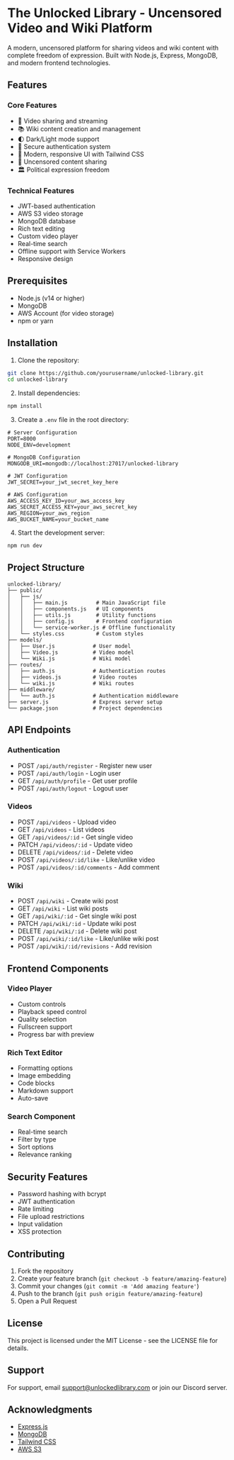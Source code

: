 # The Unlocked Library - Uncensored Video and Wiki Platform

A modern, uncensored platform for sharing videos and wiki content with complete freedom of expression. Built with Node.js, Express, MongoDB, and modern frontend technologies.

## Features

### Core Features
- 🎥 Video sharing and streaming
- 📚 Wiki content creation and management
- 🌓 Dark/Light mode support
- 🔐 Secure authentication system
- 🎨 Modern, responsive UI with Tailwind CSS
- 💭 Uncensored content sharing
- 🏛️ Political expression freedom

### Technical Features
- JWT-based authentication
- AWS S3 video storage
- MongoDB database
- Rich text editing
- Custom video player
- Real-time search
- Offline support with Service Workers
- Responsive design

## Prerequisites

- Node.js (v14 or higher)
- MongoDB
- AWS Account (for video storage)
- npm or yarn

## Installation

1. Clone the repository:
```bash
git clone https://github.com/yourusername/unlocked-library.git
cd unlocked-library
```

2. Install dependencies:
```bash
npm install
```

3. Create a `.env` file in the root directory:
```env
# Server Configuration
PORT=8000
NODE_ENV=development

# MongoDB Configuration
MONGODB_URI=mongodb://localhost:27017/unlocked-library

# JWT Configuration
JWT_SECRET=your_jwt_secret_key_here

# AWS Configuration
AWS_ACCESS_KEY_ID=your_aws_access_key
AWS_SECRET_ACCESS_KEY=your_aws_secret_key
AWS_REGION=your_aws_region
AWS_BUCKET_NAME=your_bucket_name
```

4. Start the development server:
```bash
npm run dev
```

## Project Structure

```
unlocked-library/
├── public/
│   ├── js/
│   │   ├── main.js         # Main JavaScript file
│   │   ├── components.js   # UI components
│   │   ├── utils.js        # Utility functions
│   │   ├── config.js       # Frontend configuration
│   │   └── service-worker.js # Offline functionality
│   └── styles.css          # Custom styles
├── models/
│   ├── User.js            # User model
│   ├── Video.js           # Video model
│   └── Wiki.js            # Wiki model
├── routes/
│   ├── auth.js            # Authentication routes
│   ├── videos.js          # Video routes
│   └── wiki.js            # Wiki routes
├── middleware/
│   └── auth.js            # Authentication middleware
├── server.js              # Express server setup
└── package.json           # Project dependencies
```

## API Endpoints

### Authentication
- POST `/api/auth/register` - Register new user
- POST `/api/auth/login` - Login user
- GET `/api/auth/profile` - Get user profile
- POST `/api/auth/logout` - Logout user

### Videos
- POST `/api/videos` - Upload video
- GET `/api/videos` - List videos
- GET `/api/videos/:id` - Get single video
- PATCH `/api/videos/:id` - Update video
- DELETE `/api/videos/:id` - Delete video
- POST `/api/videos/:id/like` - Like/unlike video
- POST `/api/videos/:id/comments` - Add comment

### Wiki
- POST `/api/wiki` - Create wiki post
- GET `/api/wiki` - List wiki posts
- GET `/api/wiki/:id` - Get single wiki post
- PATCH `/api/wiki/:id` - Update wiki post
- DELETE `/api/wiki/:id` - Delete wiki post
- POST `/api/wiki/:id/like` - Like/unlike wiki post
- POST `/api/wiki/:id/revisions` - Add revision

## Frontend Components

### Video Player
- Custom controls
- Playback speed control
- Quality selection
- Fullscreen support
- Progress bar with preview

### Rich Text Editor
- Formatting options
- Image embedding
- Code blocks
- Markdown support
- Auto-save

### Search Component
- Real-time search
- Filter by type
- Sort options
- Relevance ranking

## Security Features

- Password hashing with bcrypt
- JWT authentication
- Rate limiting
- File upload restrictions
- Input validation
- XSS protection

## Contributing

1. Fork the repository
2. Create your feature branch (`git checkout -b feature/amazing-feature`)
3. Commit your changes (`git commit -m 'Add amazing feature'`)
4. Push to the branch (`git push origin feature/amazing-feature`)
5. Open a Pull Request

## License

This project is licensed under the MIT License - see the LICENSE file for details.

## Support

For support, email support@unlockedlibrary.com or join our Discord server.

## Acknowledgments

- [Express.js](https://expressjs.com/)
- [MongoDB](https://www.mongodb.com/)
- [Tailwind CSS](https://tailwindcss.com/)
- [AWS S3](https://aws.amazon.com/s3/)
